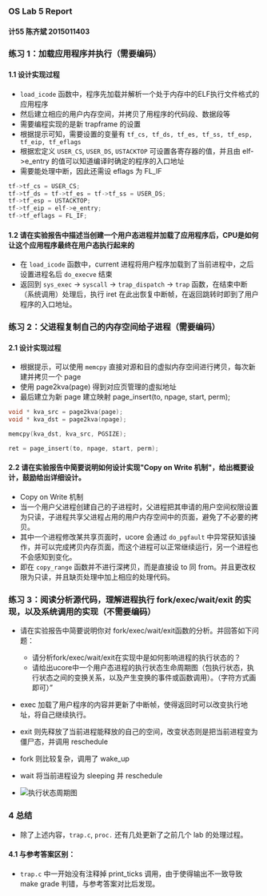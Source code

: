 ### OS Lab 5 Report

#### 计55  陈齐斌  2015011403

### 练习 1：加载应用程序并执行（需要编码）

#### 1.1 设计实现过程

- `load_icode` 函数中，程序先加载并解析一个处于内存中的ELF执行文件格式的应用程序
- 然后建立相应的用户内存空间，并拷贝了用程序的代码段、数据段等
- 需要编程实现的是新 trapframe 的设置
- 根据提示可知，需要设置的变量有 `tf_cs, tf_ds, tf_es, tf_ss, tf_esp, tf_eip, tf_eflags`
- 根据宏定义 `USER_CS`, `USER_DS`, `USTACKTOP` 可设置各寄存器的值，并且由 elf->e_entry 的值可以知道编译时确定的程序的入口地址
- 需要能处理中断，因此还需设 eflags 为 FL_IF

```c
tf->tf_cs = USER_CS;
tf->tf_ds = tf->tf_es = tf->tf_ss = USER_DS;
tf->tf_esp = USTACKTOP;
tf->tf_eip = elf->e_entry;
tf->tf_eflags = FL_IF;
```

#### 1.2 请在实验报告中描述当创建一个用户态进程并加载了应用程序后，CPU是如何让这个应用程序最终在用户态执行起来的

- 在 `load_icode` 函数中，current 进程将用户程序加载到了当前进程中，之后设置进程名后 `do_execve` 结束
- 返回到 `sys_exec` -> `syscall` -> `trap_dispatch` -> `trap` 函数，在结束中断（系统调用）处理后，执行 iret 在此出恢复中断帧，在返回跳转时即到了用户程序的入口地址。

### 练习 2：父进程复制自己的内存空间给子进程（需要编码）

#### 2.1 设计实现过程

- 根据提示，可以使用 `memcpy` 直接对源和目的虚拟内存空间进行拷贝，每次新建并拷贝一个 page
- 使用 page2kva(page) 得到对应页管理的虚拟地址
- 最后建立为新 page 建立映射 page_insert(to, npage, start, perm);

```c
void * kva_src = page2kva(page);
void * kva_dst = page2kva(npage);

memcpy(kva_dst, kva_src, PGSIZE);

ret = page_insert(to, npage, start, perm);
```

#### 2.2 请在实验报告中简要说明如何设计实现"Copy on Write 机制"，给出概要设计，鼓励给出详细设计。

- Copy on Write 机制
- 当一个用户父进程创建自己的子进程时，父进程把其申请的用户空间权限设置为只读，子进程共享父进程占用的用户内存空间中的页面，避免了不必要的拷贝。
- 其中一个进程修改某共享页面时，ucore 会通过 `do_pgfault` 中异常获知该操作，并可以完成拷贝内存页面，而这个进程可以正常继续运行，另一个进程也不会感知到变化。
- 即在 `copy_range` 函数并不进行深拷贝，而是直接设 to 同 from。并且更改权限为只读，并且缺页处理中加上相应的处理代码。

### 练习 3：阅读分析源代码，理解进程执行 fork/exec/wait/exit 的实现，以及系统调用的实现（不需要编码）

- 请在实验报告中简要说明你对 fork/exec/wait/exit函数的分析。并回答如下问题：
  - 请分析fork/exec/wait/exit在实现中是如何影响进程的执行状态的？
  - 请给出ucore中一个用户态进程的执行状态生命周期图（包执行状态，执行状态之间的变换关系，以及产生变换的事件或函数调用）。（字符方式画即可）”

- exec 加载了用户程序的内容并更新了中断帧，使得返回时可以改变执行地址，将自己继续执行。
- exit 则先释放了当前进程能释放的自己的空间，改变状态则是把当前进程变为僵尸态，并调用 reschedule
- fork 则比较复杂，调用了 wake_up
- wait 将当前进程设为 sleeping 并 reschedule
- ![执行状态周期图]()

### 4 总结

- 除了上述内容，`trap.c`, `proc.` 还有几处更新了之前几个 lab 的处理过程。

#### 4.1 与参考答案区别：

- `trap.c` 中一开始没有注释掉 print_ticks 调用，由于使得输出不一致导致 make grade 判错，与参考答案对比后发现。

